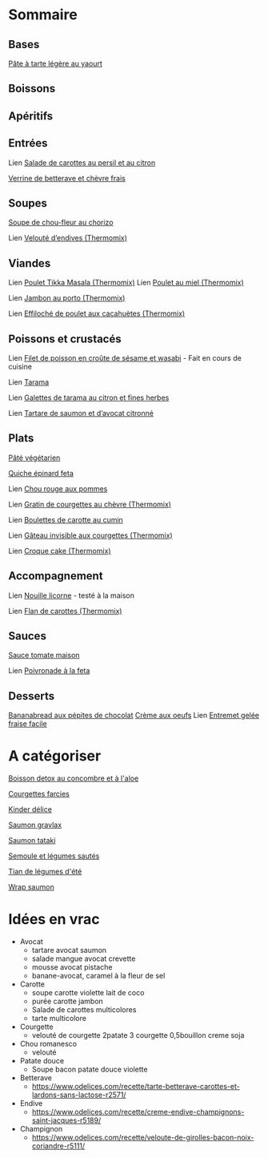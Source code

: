 
# Sommaire

## Bases

[Pâte à tarte légère au yaourt](./Pate_a_tarte_legere.html)

## Boissons

## Apéritifs

## Entrées

Lien [Salade de carottes au persil et au citron](https://www.fourchette-et-bikini.fr/recettes/recettes-minceur/salade-de-carottes-legere-au-persil-et-au-citron.html)

[Verrine de betterave et chèvre frais](./Verrine_betterave_chevre.html)

## Soupes

[Soupe de chou-fleur au chorizo](./Soupe_chou_fleur_chorizo.html)

Lien [Velouté d’endives (Thermomix)](https://www.cookomix.com/recettes/veloute-endives-thermomix/)


## Viandes

Lien [Poulet Tikka Masala (Thermomix)](https://www.cookomix.com/recettes/poulet-tikka-masala-thermomix/)
Lien [Poulet au miel (Thermomix)](https://www.cookomix.com/recettes/poulet-au-miel-thermomix/)

Lien [Jambon au porto (Thermomix)](https://www.cookomix.com/recettes/jambon-au-porto-thermomix/)

Lien [Effiloché de poulet aux cacahuètes (Thermomix)](https://www.cookomix.com/recettes/effiloche-de-poulet-aux-cacahuetes-thermomix/)


## Poissons et crustacés

Lien [Filet de poisson en croûte de sésame et wasabi](https://www.cook-and-go.com/fr_FR/user/recipe-print?recipe_id=1360) - Fait en cours de cuisine

Lien [Tarama](https://www.196flavors.com/fr/grece-tarama-taramosalata/)


Lien [Galettes de tarama au citron et fines herbes](https://www.fourchette-et-bikini.fr/recettes/recettes-minceur/galettes-de-tarama-au-citron-et-fines-herbes.html)

Lien [Tartare de saumon et d’avocat citronné](https://www.fourchette-et-bikini.fr/recettes/recettes-minceur/tartare-minceur-de-saumon-et-davocat-citronne.html)

## Plats

[Pâté végétarien](./Pate_vegetarien.html)

[Quiche épinard feta](./Quiche_epinard_feta.html)

Lien [Chou rouge aux pommes](https://www.marmiton.org/recettes/recette_chou-rouge-aux-pommes-de-ma-grand-mere_44248.aspx)

Lien [Gratin de courgettes au chèvre (Thermomix)](https://www.cookomix.com/recettes/gratin-de-courgettes-chevre-thermomix/)

Lien [Boulettes de carotte au cumin](https://dubiodansmonbento.com/boulettes-de-carotte-au-cumin/)

Lien [Gâteau invisible aux courgettes (Thermomix)](https://www.cookomix.com/recettes/gateau-invisible-aux-courgettes-thermomix/)

Lien [Croque cake (Thermomix)](https://www.cookomix.com/recettes/croque-cake-thermomix/)

## Accompagnement

Lien [Nouille licorne](http://theindigokitchen.com/quick-and-simple-unicorn-noodles/) - testé à la maison

Lien [Flan de carottes (Thermomix)](https://www.cookomix.com/recettes/flan-de-carottes-thermomix/)

## Sauces

[Sauce tomate maison](./Sauce_tomate_maison.html)

Lien [Poivronade à la feta](https://www.cookomix.com/recettes/poivronade-feta-thermomix/)


## Desserts

[Bananabread aux pépites de chocolat](./Bananabread_pepites_chocolat.html)
[Crème aux oeufs](./Creme_aux_oeufs.html)
Lien [Entremet gelée fraise facile](https://www.instagram.com/p/Bq8IUk9DIIl/?utm_source=ig_web_button_share_sheet)

# A catégoriser

[Boisson detox au concombre et à l'aloe](./Boisson_detox_concombre_aloe.html)

[Courgettes farcies](./Courgettes_farcies.html)

[Kinder délice](./Kinder_delice.html)

[Saumon gravlax](./Saumon_gravlax.html)

[Saumon tataki](./Saumon_tataki.html)

[Semoule et légumes sautés](./Semoule_legumes_sautes.html)

[Tian de légumes d'été](./Tian_legumes_ete.html)

[Wrap saumon](./Wrap_saumon.html)


# Idées en vrac

* Avocat
  * tartare avocat saumon
  * salade mangue avocat crevette
  * mousse avocat pistache
  * banane-avocat, caramel à la fleur de sel
* Carotte
  * soupe carotte violette lait de coco
  * purée carotte jambon
  * Salade de carottes multicolores
  * tarte multicolore
* Courgette
  * velouté de courgette 2patate 3 courgette 0,5bouillon creme soja
* Chou romanesco
  * velouté
* Patate douce
  * Soupe bacon patate douce violette
* Betterave
  * https://www.odelices.com/recette/tarte-betterave-carottes-et-lardons-sans-lactose-r2571/
* Endive
  * https://www.odelices.com/recette/creme-endive-champignons-saint-jacques-r5189/
* Champignon
  * https://www.odelices.com/recette/veloute-de-girolles-bacon-noix-coriandre-r5111/
